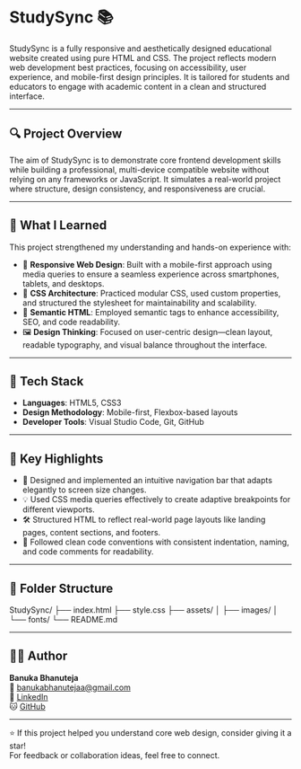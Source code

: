 # StudySync 📚

StudySync is a fully responsive and aesthetically designed educational website created using pure HTML and CSS. The project reflects modern web development best practices, focusing on accessibility, user experience, and mobile-first design principles. It is tailored for students and educators to engage with academic content in a clean and structured interface.

---

## 🔍 Project Overview

The aim of StudySync is to demonstrate core frontend development skills while building a professional, multi-device compatible website without relying on any frameworks or JavaScript. It simulates a real-world project where structure, design consistency, and responsiveness are crucial.

---

## 🧠 What I Learned

This project strengthened my understanding and hands-on experience with:

- 📐 **Responsive Web Design**: Built with a mobile-first approach using media queries to ensure a seamless experience across smartphones, tablets, and desktops.
- 🎨 **CSS Architecture**: Practiced modular CSS, used custom properties, and structured the stylesheet for maintainability and scalability.
- 🧭 **Semantic HTML**: Employed semantic tags to enhance accessibility, SEO, and code readability.
- 🖼️ **Design Thinking**: Focused on user-centric design—clean layout, readable typography, and visual balance throughout the interface.

---

## 🧰 Tech Stack

- **Languages**: HTML5, CSS3
- **Design Methodology**: Mobile-first, Flexbox-based layouts
- **Developer Tools**: Visual Studio Code, Git, GitHub

---

## 📌 Key Highlights

- 🚀 Designed and implemented an intuitive navigation bar that adapts elegantly to screen size changes.
- 💡 Used CSS media queries effectively to create adaptive breakpoints for different viewports.
- 🛠️ Structured HTML to reflect real-world page layouts like landing pages, content sections, and footers.
- 🧼 Followed clean code conventions with consistent indentation, naming, and code comments for readability.

---

## 📂 Folder Structure

StudySync/ ├── index.html ├── style.css ├── assets/ │ ├── images/ │ └── fonts/ └── README.md


---

## 🙋‍♂️ Author

**Banuka Bhanuteja**  
📧 [banukabhanutejaa@gmail.com](mailto:banukabhanutejaa@gmail.com)  
🔗 [LinkedIn](https://www.linkedin.com/in/banukabhanuteja)  
🐱 [GitHub](https://github.com/BANUKABHANUTEJA)

---

⭐️ If this project helped you understand core web design, consider giving it a star!  
For feedback or collaboration ideas, feel free to connect.

